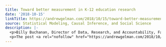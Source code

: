 ```yaml
---
title: Toward better measurement in K-12 education research
date: '2018-10-15'
linkTitle: https://andrewgelman.com/2018/10/15/toward-better-measurement-k-12-education-research/
source: Statistical Modeling, Causal Inference, and Social Science
description: |-
  <p>Billy Buchanan, Director of Data, Research, and Accountability, Fayette County Public Schools, Lexington, Kentucky, expresses frustration with the disconnect between the large and important goals of education research, on one hand, and the gaps in measurement and statistical training, on the other. Buchanan writes: I don&#8217;t think that every classroom educator, instructional coach, principal, or [&#8230;]</p>
  <p>The post <a rel="nofollow" href="https://andrewgelman.com/2018/10/15/toward-b
---
```

